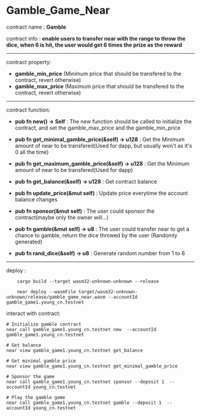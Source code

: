 # Gamble_Game_Near


contract name : **Gamble**

contract info : **enable users to transfer near with the range to throw the dice, when 6 is hit, the user would get 6 times the prize as the reward**

<hr>
contract property: 

   - **gamble_min_price** (Minimum price that should be transfered to the contract, revert otherwise)
   - **gamble_max_price** (Maximum price that should be transfered to the contract, revert otherwise)

<hr>
contract function:

   - **pub fn new() -> Self** : The new function should be called to initialize the contract, and set the gamble_max_price and the gamble_min_price

   - **pub fn get_minimal_gamble_price(&self) -> u128** : Get the Minimum amount of near to be transfered(Used for dapp, but usually won't as it's 0 all the time)

   - **pub fn get_maximum_gamble_price(&self) -> u128** :  Get the Minimum amount of near to be transfered(Used for dapp)
     
   - **pub fn get_balance(&self) -> u128** :  Get contract balance

   - **pub fn update_price(&mut self)** : Update price everytime the account balance changes

   - **pub fn sponsor(&mut self)** : The user could sponsor the contract(maybe only the owner will...)

   - **pub fn gamble(&mut self) -> u8** : The user could transfer near to get a chance to gamble, return the dice throwed by the user (Randomly generated)

   - **pub fn rand_dice(&self) -> u8** : Generate random number from 1 to 6

<hr>

deploy : 

```
    cargo build --target wasm32-unknown-unknown --release

    near deploy --wasmFile target/wasm32-unknown-unknown/release/gamble_game_near.wasm --accountId gamble_game1.young_cn.testnet
```

interact with contract:

```
# Initialize gamble contract
near call gamble_game1.young_cn.testnet new  --accountId gamble_game1.young_cn.testnet

# Get balance
near view gamble_game1.young_cn.testnet get_balance

# Get minimal gamble price
near view gamble_game1.young_cn.testnet get_minimal_gamble_price

# Sponsor the game
near call gamble_game1.young_cn.testnet sponsor --deposit 1  --accountId young_cn.testnet

# Play the gamble game
near call gamble_game1.young_cn.testnet gamble --deposit 1  --accountId young_cn.testnet
```

